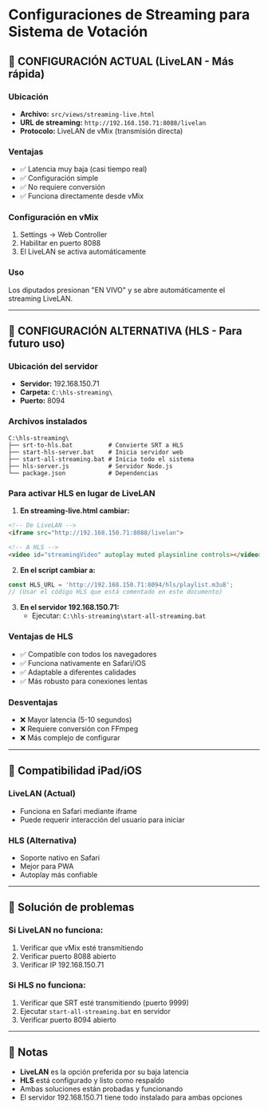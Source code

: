 # Configuraciones de Streaming para Sistema de Votación

## 🚀 CONFIGURACIÓN ACTUAL (LiveLAN - Más rápida)

### Ubicación
- **Archivo:** `src/views/streaming-live.html`
- **URL de streaming:** `http://192.168.150.71:8088/livelan`
- **Protocolo:** LiveLAN de vMix (transmisión directa)

### Ventajas
- ✅ Latencia muy baja (casi tiempo real)
- ✅ Configuración simple
- ✅ No requiere conversión
- ✅ Funciona directamente desde vMix

### Configuración en vMix
1. Settings → Web Controller
2. Habilitar en puerto 8088
3. El LiveLAN se activa automáticamente

### Uso
Los diputados presionan "EN VIVO" y se abre automáticamente el streaming LiveLAN.

---

## 💾 CONFIGURACIÓN ALTERNATIVA (HLS - Para futuro uso)

### Ubicación del servidor
- **Servidor:** 192.168.150.71
- **Carpeta:** `C:\hls-streaming\`
- **Puerto:** 8094

### Archivos instalados
```
C:\hls-streaming\
├── srt-to-hls.bat          # Convierte SRT a HLS
├── start-hls-server.bat    # Inicia servidor web
├── start-all-streaming.bat # Inicia todo el sistema
├── hls-server.js           # Servidor Node.js
└── package.json            # Dependencias
```

### Para activar HLS en lugar de LiveLAN

1. **En streaming-live.html cambiar:**
```html
<!-- De LiveLAN -->
<iframe src="http://192.168.150.71:8088/livelan">

<!-- A HLS -->
<video id="streamingVideo" autoplay muted playsinline controls></video>
```

2. **En el script cambiar a:**
```javascript
const HLS_URL = 'http://192.168.150.71:8094/hls/playlist.m3u8';
// (Usar el código HLS que está comentado en este documento)
```

3. **En el servidor 192.168.150.71:**
   - Ejecutar: `C:\hls-streaming\start-all-streaming.bat`

### Ventajas de HLS
- ✅ Compatible con todos los navegadores
- ✅ Funciona nativamente en Safari/iOS
- ✅ Adaptable a diferentes calidades
- ✅ Más robusto para conexiones lentas

### Desventajas
- ❌ Mayor latencia (5-10 segundos)
- ❌ Requiere conversión con FFmpeg
- ❌ Más complejo de configurar

---

## 📱 Compatibilidad iPad/iOS

### LiveLAN (Actual)
- Funciona en Safari mediante iframe
- Puede requerir interacción del usuario para iniciar

### HLS (Alternativa)
- Soporte nativo en Safari
- Mejor para PWA
- Autoplay más confiable

---

## 🔧 Solución de problemas

### Si LiveLAN no funciona:
1. Verificar que vMix esté transmitiendo
2. Verificar puerto 8088 abierto
3. Verificar IP 192.168.150.71

### Si HLS no funciona:
1. Verificar que SRT esté transmitiendo (puerto 9999)
2. Ejecutar `start-all-streaming.bat` en servidor
3. Verificar puerto 8094 abierto

---

## 📝 Notas

- **LiveLAN** es la opción preferida por su baja latencia
- **HLS** está configurado y listo como respaldo
- Ambas soluciones están probadas y funcionando
- El servidor 192.168.150.71 tiene todo instalado para ambas opciones